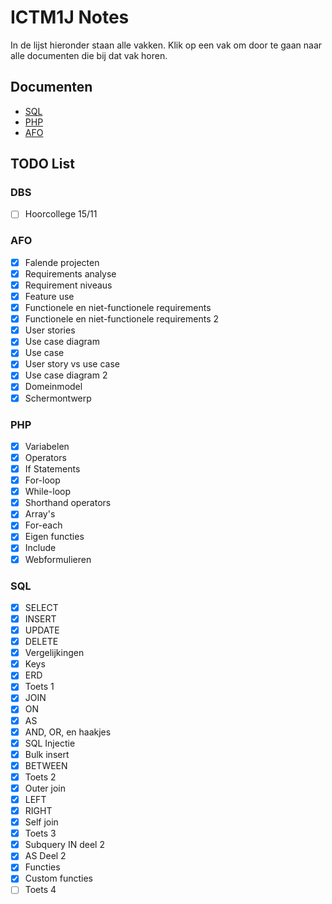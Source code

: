 # ICTM1J Notes

In de lijst hieronder staan alle vakken. Klik op een vak om door te gaan naar alle documenten die bij dat vak horen.

## Documenten

- [SQL](sql/SQL.md)
- [PHP](php/PHP.md)
- [AFO](afo/AFO.md)

## TODO List

### DBS

- [ ] Hoorcollege 15/11

### AFO

- [x] Falende projecten
- [x] Requirements analyse
- [x] Requirement niveaus
- [x] Feature use
- [x] Functionele en niet-functionele requirements
- [x] Functionele en niet-functionele requirements 2
- [x] User stories
- [x] Use case diagram
- [x] Use case
- [x] User story vs use case
- [x] Use case diagram 2
- [x] Domeinmodel
- [x] Schermontwerp

### PHP

- [x] Variabelen
- [x] Operators
- [x] If Statements
- [x] For-loop
- [x] While-loop
- [x] Shorthand operators
- [x] Array's
- [x] For-each
- [x] Eigen functies
- [x] Include
- [x] Webformulieren

### SQL

- [x] SELECT
- [x] INSERT
- [x] UPDATE
- [x] DELETE
- [x] Vergelijkingen
- [x] Keys
- [x] ERD
- [x] Toets 1
- [x] JOIN
- [x] ON
- [x] AS
- [x] AND, OR, en haakjes
- [x] SQL Injectie
- [x] Bulk insert
- [x] BETWEEN
- [x] Toets 2
- [x] Outer join
- [x] LEFT
- [x] RIGHT
- [x] Self join
- [x] Toets 3
- [x] Subquery IN deel 2
- [x] AS Deel 2
- [x] Functies
- [x] Custom functies
- [ ] Toets 4
